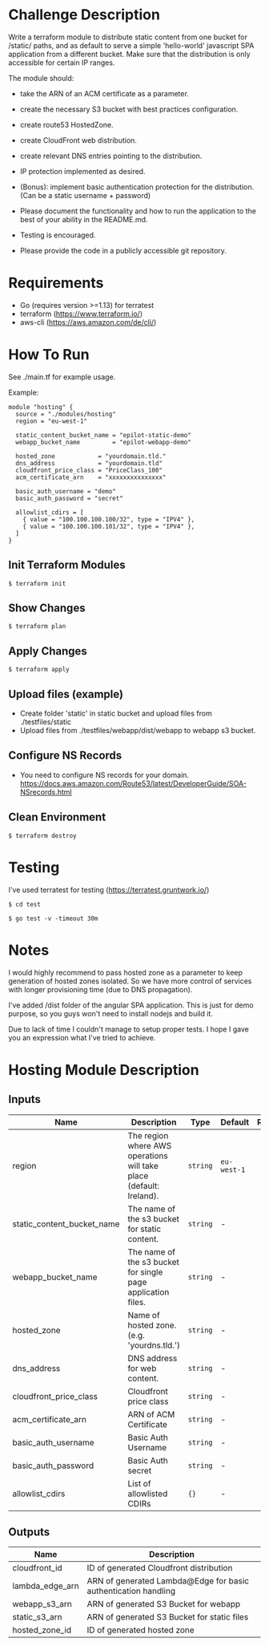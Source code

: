 # Challenge Description

Write a terraform module to distribute static content from one bucket for /static/ paths, and as default to serve a simple 'hello-world' javascript SPA application from a different bucket. Make sure that the distribution is only accessible for certain IP ranges.

The module should:
- take the ARN of an ACM certificate as a parameter.
- create the necessary S3 bucket with best practices configuration.
- create route53 HostedZone.
- create CloudFront web distribution.
- create relevant DNS entries pointing to the distribution.
- IP protection implemented as desired.
- (Bonus): implement basic authentication protection for the distribution. (Can be a static username + password)

- Please document the functionality and how to run the application to the best of your ability in the README.md.
- Testing is encouraged.
- Please provide the code in a publicly accessible git repository.

# Requirements

- Go (requires version >=1.13) for terratest
- terraform (https://www.terraform.io/)
- aws-cli (https://aws.amazon.com/de/cli/) 

# How To Run
See ./main.tf for example usage.

Example:

```
module "hosting" {
  source = "./modules/hosting"
  region = "eu-west-1"

  static_content_bucket_name = "epilot-static-demo"
  webapp_bucket_name         = "epilot-webapp-demo"

  hosted_zone            = "yourdomain.tld."
  dns_address            = "yourdomain.tld"
  cloudfront_price_class = "PriceClass_100"
  acm_certificate_arn    = "xxxxxxxxxxxxxxx"

  basic_auth_username = "demo"
  basic_auth_password = "secret"

  allowlist_cdirs = [
    { value = "100.100.100.100/32", type = "IPV4" },
    { value = "100.100.100.101/32", type = "IPV4" },
  ]
}
```

## Init Terraform Modules
`$ terraform init` 

## Show Changes
`$ terraform plan` 

## Apply Changes
`$ terraform apply`

## Upload files (example)
- Create folder 'static' in static bucket and upload files from ./testfiles/static
- Upload files from ./testfiles/webapp/dist/webapp to webapp s3 bucket.

## Configure NS Records
- You need to configure NS records for your domain. 
https://docs.aws.amazon.com/Route53/latest/DeveloperGuide/SOA-NSrecords.html

## Clean Environment
`$ terraform destroy`

# Testing
I've used terratest for testing (https://terratest.gruntwork.io/)

`$ cd test`

`$ go test -v -timeout 30m`

# Notes
I would highly recommend to pass hosted zone as a parameter to keep generation of hosted zones isolated. So we have more control of services with longer provisioning time (due to DNS propagation).

I've added /dist folder of the angular SPA application. This is just for demo purpose, so you guys won't need to install nodejs and build it.

Due to lack of time I couldn't manage to setup proper tests. I hope I gave you an expression what I've tried to achieve. 

# Hosting Module Description

## Inputs

| Name                       | Description                                                         | Type     | Default     | Required |
|----------------------------|---------------------------------------------------------------------|----------|-------------|:--------:|
| region                     | The region where AWS operations will take place (default: Ireland). | `string` | `eu-west-1` |   yes    |
| static_content_bucket_name | The name of the s3 bucket for static content.                       | `string` | -           |   yes    |
| webapp_bucket_name         | The name of the s3 bucket for single page application files.        | `string` | -           |   yes    |
| hosted_zone                | Name of hosted zone. (e.g. 'yourdns.tld.')                          | `string` | -           |   yes    |
| dns_address                | DNS address for web content.                                        | `string` | -           |   yes    |
| cloudfront_price_class     | Cloudfront price class                                              | `string` | -           |   yes    |
| acm_certificate_arn        | ARN of ACM Certificate                                              | `string` | -           |   yes    |
| basic_auth_username        | Basic Auth Username                                                 | `string` | -           |   yes    |
| basic_auth_password        | Basic Auth secret                                                   | `string` | -           |   yes    |
| allowlist_cdirs            | List of allowlisted CDIRs                                           | `{}`     | -           |   yes    |


## Outputs

| Name            | Description                                                    |
|-----------------|----------------------------------------------------------------|
| cloudfront_id   | ID of generated Cloudfront distribution                        |
| lambda_edge_arn | ARN of generated Lambda@Edge for basic authentication handling |
| webapp_s3_arn   | ARN of generated S3 Bucket for webapp                          |
| static_s3_arn   | ARN of generated S3 Bucket for static files                    |
| hosted_zone_id  | ID of generated hosted zone                                    |

